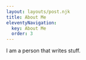 ```yaml
---
layout: layouts/post.njk
title: About Me
eleventyNavigation:
  key: About Me
  order: 3
---
```


I am a person that writes stuff.
